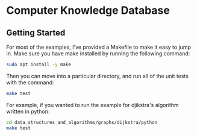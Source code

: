 # Computer Knowledge Database

## Getting Started

For most of the examples, I've provided a Makefile to make it easy to jump in.
Make sure you have make installed by running the following command:

```bash
sudo apt install -y make
```

Then you can move into a particular directory, and run all of the unit tests with the command:

```bash
make test
```

For example, if you wanted to run the example for djikstra's algorithm written in python:

```bash
cd data_structures_and_algorithms/graphs/dijkstra/python
make test
```
